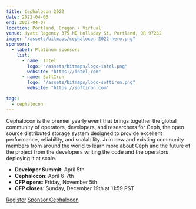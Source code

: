 ```yaml
---
title: Cephalocon 2022
date: 2022-04-05
end: 2022-04-07
location: Portland, Oregon + Virtual
venue: Hyatt Regency 375 NE Holladay St, Portland, OR 97232
image: "/assets/bitmaps/cephalocon-2022-hero.png"
sponsors:
  - label: Platinum sponsors
    list:
      - name: Intel
        logo: "/assets/bitmaps/logo-intel.png"
        website: "https://intel.com"
      - name: SoftIron
        logo: "/assets/bitmaps/logo-softiron.png"
        website: "https://softiron.com"

tags:
  - cephalocon
---
```


Cephalocon is the premier yearly event that brings together the global community of operators, developers, and researchers for Ceph, the open source distributed storage system designed to provide excellent performance, reliability, and scalability. Join new and existing community members from around the world to learn more about Ceph and the future of the project from the developers writing the code and the operators deploying it at scale.

- **Developer Summit**: April 5th
- **Cephalocon**: April 6-7th
- **CFP opens**: Friday, November 5th
- **CFP closes**: Sunday, December 19th at 11:59 PST

<a class="button" href="https://events.linuxfoundation.org/cephalocon/register/" rel="noreferrer noopener" target="_blank">Register</a>
<a class="button" href="https://events.linuxfoundation.org/sponsor-ceph22" rel="noreferrer noopener" target="_blank">Sponsor Cephalocon</a>
